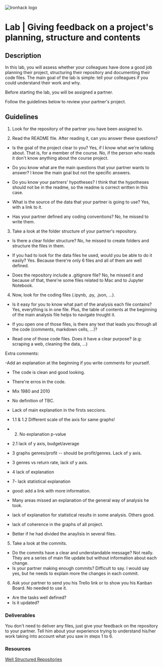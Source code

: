 ![Ironhack logo](https://i.imgur.com/1QgrNNw.png)

# Lab | Giving feedback on a project's planning, structure and contents

## Description

In this lab, you will assess whether your colleagues have done a good job planning their project, structuring their repository and documenting their code files. The main goal of the lab is simple: tell your colleagues if you could understand their work and why. 

Before starting the lab, you will be assigned a partner. 

Follow the guidelines below to review your partner's project. 

## Guidelines

1) Look for the repository of the partner you have been assigned to.

2) Read the README file. After reading it, can you answer these questions?
  - Is the goal of the project clear to you?
  Yes, if I know what we're talking about. That is, for a member of the course.
  No, if the person who reads it don't know anything about the course project.
  
  - Do you know what are the main questions that your partner wants to answer?
  I know the main goal but not the specific answers. 
 
  - Do you know your partners' hypotheses?
  I think that the hypotheses should not be in the readme, so the readme is correct written in this case. 
  
  - What is the source of the data that your partner is going to use?
  Yes, with a link to it. 
  
  - Has your partner defined any coding conventions?
  No, he missed to write them.
  
3) Take a look at the folder structure of your partner's repository.
  - Is there a clear folder structure?
  No, he missed to create folders and structure the files in them. 
  
  - If you had to look for the data files he used, would you be able to do it easily?
  Yes. Because there're only 6 files and all of them are well defined.
  
  - Does the repository include a .gitignore file?
  No, he missed it and because of that, there're some files related to Mac and to Jupyter Notebook.
  
4) Now, look for the coding files (.ipynb, .py, .json, ...).
  - Is it easy for you to know what part of the analysis each file contains?
  Yes, everything is in one file. Plus, the table of contents at the beginning of the main analysis file helps to navigate trought it.
  
  
  
  
  - If you open one of those files, is there any text that leads you through all the code (comments, markdown cells, …)?
  - Read one of those code files. Does it have a clear purpose? (e.g: scraping a web, cleaning the data, …) 
 
 Extra comments: 
 
 -Add an explanation at the beginning if you write comments for yourself.  
 - The code is clean and good looking. 
 - There're erros in the code. 
 - Mix 1980 and 2010
 - No definition of TBC.
 - Lack of main explanation in the firsts seccions. 
 - 1.1 & 1.2 Different scale of the axis for same graphs!
 - 2. No explanation p-value
 - 2.1 lack of y axis, budget/average
 - 3 graphs genres/profit -- should be profit/genres. Lack of y axis.
 - 3 genres vs return rate, lack of y axis.
 - 4 lack of explanation
 - 7- lack statistical explanation
 - good: add a link with more information.
 
 - Many areas missed an explanation of the general way of analysis he took.
 - lack of explanation for statistical results in some analysis. Others good.
 - lack of coherence in the graphs of all project.
 - Better if he had divided the anaylisis in several files.
 
5) Take a look at the commits.
  - Do the commits have a clear and understandable message? 
  Not really. They are a series of main file update but without information about each change.
  - Is your partner making enough commits? 
  Difficult to say. I would say yes, but he needs to explain more the changes in each commit. 

6) Ask your partner to send you his Trello link or to show you his Kanban Board. 
No needed to use it. 
  - Are the tasks well defined?
  - Is it updated?
 
### Deliverables
You don't need to deliver any files, just give your feedback on the repository to your partner. Tell him about your experience trying to understand his/her work taking into account what you saw in steps 1 to 6.

### Resources

[Well Structured Repositories](https://stateofprogress.blog/well-structured-repositories-db63864a9a14)
